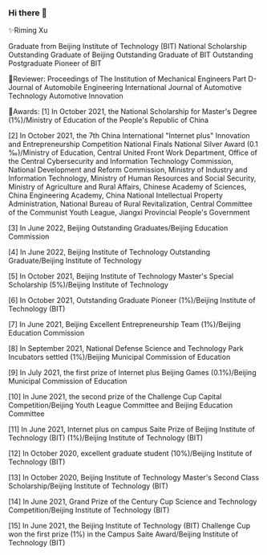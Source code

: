 ### Hi there 👋

✨Riming Xu

Graduate from Beijing Institute of Technology (BIT)
National Scholarship
Outstanding Graduate of Beijing
Outstanding Graduate of BIT
Outstanding Postgraduate Pioneer of BIT

🔭Reviewer:
Proceedings of The Institution of Mechanical Engineers Part D-Journal of Automobile Engineering
International Journal of Automotive Technology
Automotive Innovation

🌱Awards:
[1] In October 2021, the National Scholarship for Master's Degree (1%)/Ministry of Education of the People's Republic of China

[2] In October 2021, the 7th China International "Internet plus" Innovation and Entrepreneurship Competition National Finals National Silver Award (0.1 ‰)/Ministry of Education, Central United Front Work Department, Office of the Central Cybersecurity and Information Technology Commission, National Development and Reform Commission, Ministry of Industry and Information Technology, Ministry of Human Resources and Social Security, Ministry of Agriculture and Rural Affairs, Chinese Academy of Sciences, China Engineering Academy, China National Intellectual Property Administration, National Bureau of Rural Revitalization, Central Committee of the Communist Youth League, Jiangxi Provincial People's Government

[3] In June 2022, Beijing Outstanding Graduates/Beijing Education Commission

[4] In June 2022, Beijing Institute of Technology Outstanding Graduate/Beijing Institute of Technology

[5] In October 2021, Beijing Institute of Technology Master's Special Scholarship (5%)/Beijing Institute of Technology

[6] In October 2021, Outstanding Graduate Pioneer (1%)/Beijing Institute of Technology (BIT)

[7] In June 2021, Beijing Excellent Entrepreneurship Team (1%)/Beijing Education Commission

[8] In September 2021, National Defense Science and Technology Park Incubators settled (1%)/Beijing Municipal Commission of Education

[9] In July 2021, the first prize of Internet plus Beijing Games (0.1%)/Beijing Municipal Commission of Education

[10] In June 2021, the second prize of the Challenge Cup Capital Competition/Beijing Youth League Committee and Beijing Education Committee

[11] In June 2021, Internet plus on campus Saite Prize of Beijing Institute of Technology (BIT) (1%)/Beijing Institute of Technology (BIT)

[12] In October 2020, excellent graduate student (10%)/Beijing Institute of Technology (BIT)

[13] In October 2020, Beijing Institute of Technology Master's Second Class Scholarship/Beijing Institute of Technology (BIT)

[14] In June 2021, Grand Prize of the Century Cup Science and Technology Competition/Beijing Institute of Technology (BIT)

[15] In June 2021, the Beijing Institute of Technology (BIT) Challenge Cup won the first prize (1%) in the Campus Saite Award/Beijing Institute of Technology (BIT)

<!--
**RimingXu/RimingXu** is a ✨ _special_ ✨ repository because its `README.md` (this file) appears on your GitHub profile.

Here are some ideas to get you started:

- 🔭 I’m currently working on ...
- 🌱 I’m currently learning ...
- 👯 I’m looking to collaborate on ...
- 🤔 I’m looking for help with ...
- 💬 Ask me about ...
- 📫 How to reach me: ...
- 😄 Pronouns: ...
- ⚡ Fun fact: ...
-->
